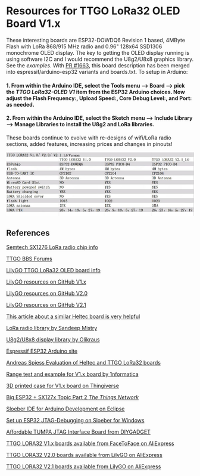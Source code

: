 # Resources for TTGO LoRa32 OLED Board V1.x

These interesting boards are ESP32-DOWDQ6 Revision 1 based, 4MByte Flash with LoRa 868/915 MHz radio and 0.96" 128x64 SSD1306 monochrome OLED display. The key to getting the OLED display running is using software I2C and I would recommend the U8g2/U8x8 graphics library. See the _examples_. With [PR #1663](https://github.com/espressif/arduino-esp32/pull/1663), this board description has been merged into  espressif/arduino-esp32 variants and boards.txt. To setup in Arduino:

#### 1. From within the Arduino IDE, select the Tools menu --> Board --> pick the _TTGO LoRa32-OLED V1_  item from the ESP32 Arduino choices. Now adjust the Flash Frequency:, Upload Speed:, Core Debug Level:, and Port: as needed.

#### 2. From within the Arduino IDE, select the Sketch menu --> Include Library --> Manage Libraries to install the U8g2 and LoRa libraries.

These boards continue to evolve with re-designs of wifi/LoRa radio sections, added features, increasing prices and changes in pinouts!

![image](images/TTGO_LoRa32_Versions.jpg)

## References
[Semtech SX1276 LoRa radio chip info](https://www.semtech.com/products/wireless-rf/lora-transceivers/SX1276)

[TTGO BBS Forums](http://ttgobbs.com/forumdisplay.php?fid=2)

[LilyGO TTGO LoRa32 OLED board info](http://www.lilygo.cn/down_view.aspx?TypeId=11&Id=78&Fid=t14:11:14)

[LilyGO resources on GitHub V1.x](https://github.com/LilyGO/LORA-ESP32-OLED)

[LilyGO resources on GitHub V2.0](https://github.com/LilyGO/TTGO-LORA32-V2.0)

[LilyGO resources on GitHub V2.1](https://github.com/LilyGO/TTGO-LoRa32-V2.1)

[This article about a similar Heltec board is very helpful](https://robotzero.one/heltec-wifi-kit-32/)

[LoRa radio library by Sandeep Mistry](https://github.com/sandeepmistry/arduino-LoRa)

[U8g2/U8x8 display library by Olikraus](https://github.com/olikraus/U8g2_Arduino)

[Espressif ESP32 Arduino site](https://github.com/espressif/arduino-esp32)

[Andreas Spiess Evaluation of Heltec and TTGO LoRa32 boards](https://www.youtube.com/watch?v=CJNq2I_PDHQ)

[Range test and example for V1.x board by 1nformatica](https://www.youtube.com/watch?v=2Q4O88hmjzE)

[3D printed case for V1.x board on Thingiverse](https://www.thingiverse.com/thing:2670713)

[Big ESP32 + SX127x Topic Part 2  _The Things Network_](https://www.thethingsnetwork.org/forum/t/big-esp32-sx127x-topic-part-2/11973)

[Sloeber IDE for Arduino Development on Eclipse](http://eclipse.baeyens.it/index.shtml)

[Set up ESP32 JTAG-Debugging on Sloeber for Windows](https://onedrive.live.com/view.aspx?resid=4EF34D0924CECD08!105684&ithint=file%2cdocx&app=Word&authkey=!ACWnebcSvI14a0w)

[Affordable TUMPA JTAG Interface Board from DIYGADGET](https://www.diygadget.com/jtag-cables-and-microcontroller-programmers/114-tiao-usb-multi-protocol-adapter-jtag-spi-i2c-serial.html)

[TTGO LORA32 V1.x boards available from FaceToFace on AliExpress](https://www.aliexpress.com/item/2pcs-of-TTGO-LORA32-868-915Mhz-SX1276-ESP32-Oled-display-Bluetooth-WIFI-Lora-development-board/32841743946.html?spm=2114.search0104.3.3.42031d17xNO5cM&ws_ab_test=searchweb0_0,searchweb201602_4_10152_10065_10151_10344_10068_10130_10342_10547_10343_10546_10340_10341_10548_5724715_315_10545_10696_10084_531_5724015_10083_10618_5724315_10307_5724215_5724115_10059_100031_5725015_10103_5724915_10624_10623_10622_10621_10620,searchweb201603_2,ppcSwitch_5&algo_expid=0e6b2c05-6981-4857-b225-8243e37e60b5-0&algo_pvid=0e6b2c05-6981-4857-b225-8243e37e60b5&priceBeautifyAB=0)

[TTGO LORA32 V2.0 boards available from LilyGO on AliExpress](https://www.aliexpress.com/item/TTGO-LORA32-V2-0-433-868-915Mhz-ESP32-LoRa-OLED-0-96-Inch-SD-Card-Blue/32846302183.html?spm=2114.10010108.1000023.12.4a1b577f9Lnans)

[TTGO LORA32 V2.1 boards available from LilyGO on AliExpress](https://www.aliexpress.com/item/TTGO-LoRa32-V2-1-1-6-version-433-868-915Mhz-ESP32-LoRa-OLED-0-96-Inch/32872078587.html?spm=2114.search0104.3.9.51041d17H7ecMH&ws_ab_test=searchweb0_0%2Csearchweb201602_4_10152_10151_10065_10344_10068_10130_5722815_10324_10342_10547_10325_10343_10546_10340_5722915_10548_10341_10545_5722615_10696_10084_10083_10618_10307_5722715_10059_100031_10103_10624_10623_10622_5722515_10621_10620%2Csearchweb201603_55%2CppcSwitch_5&algo_expid=ef46762f-4c63-43fe-955d-d161e218adf3-1&algo_pvid=ef46762f-4c63-43fe-955d-d161e218adf3&priceBeautifyAB=0)
